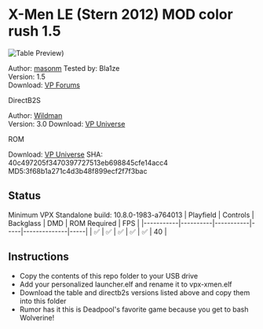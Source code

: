 # X-Men LE (Stern 2012) MOD color rush 1.5

![Table Preview](https://i.imgur.com/iJ6rXVJ.jpeg))

Author: [masonm](https://www.vpforums.org/index.php?showuser=147793)
Tested by: Bla1ze  
Version: 1.5  
Download: [VP Forums](https://www.vpforums.org/index.php?app=downloads&showfile=16898)

DirectB2S

Author: [Wildman](https://vpuniverse.com/profile/5-wildman/)  
Version: 3.0 
Download: [VP Universe](https://vpuniverse.com/files/file/2435-x-men-pro-stern-2012/)

ROM

Download: [VP Universe](https://vpuniverse.com/files/file/12824-x-men-pro-xmn_151h/)
SHA: 40c497205f3470397727513eb698845cfe14acc4 MD5:3f68b1a271c4d3b48f899ecf2f7f3bac


## Status 

Minimum VPX Standalone build: 10.8.0-1983-a764013
| Playfield | Controls | Backglass | DMD | ROM Required | FPS | 
|-----------|----------|-----------|-----|--------------|-----|
| :white_check_mark: | :white_check_mark: | :white_check_mark: | :white_check_mark: | :white_check_mark: | 40 |

## Instructions

- Copy the contents of this repo folder to your USB drive
- Add your personalized launcher.elf and rename it to vpx-xmen.elf
- Download the table and directb2s versions listed above and copy them into this folder
- Rumor has it this is Deadpool's favorite game because you get to bash Wolverine!